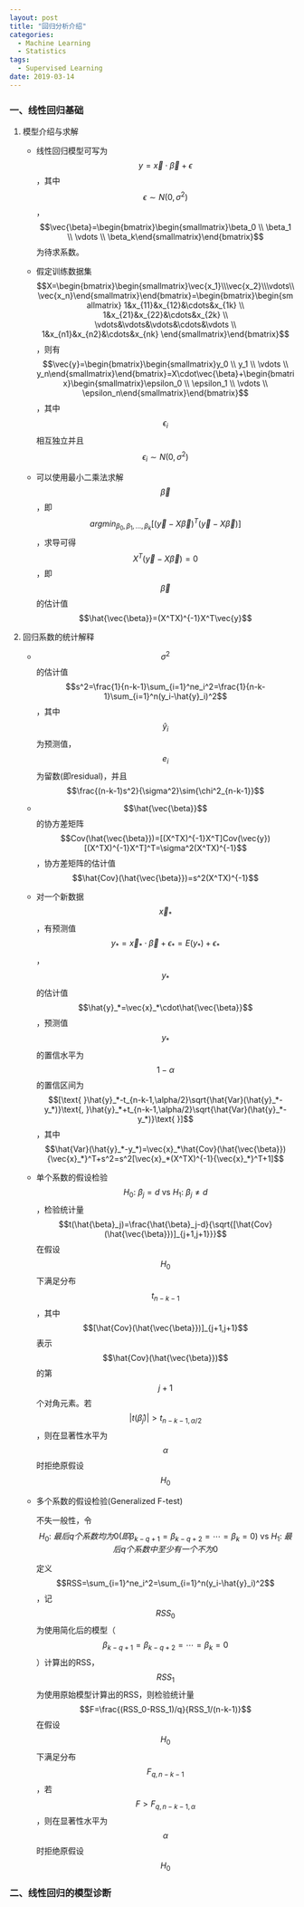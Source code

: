 ```yaml
---
layout: post
title: "回归分析介绍"
categories:
  - Machine Learning
  - Statistics
tags:
  - Supervised Learning
date: 2019-03-14
---
```


### 一、线性回归基础

1. 模型介绍与求解

   + 线性回归模型可写为$$y=\vec{x}\cdot\vec{\beta}+\epsilon$$，其中$$\epsilon\sim{N(0,\sigma^2)}$$，$$\vec{\beta}=\begin{bmatrix}\begin{smallmatrix}\beta_0 \\ \beta_1 \\ \vdots \\ \beta_k\end{smallmatrix}\end{bmatrix}$$为待求系数。

   + 假定训练数据集$$X=\begin{bmatrix}\begin{smallmatrix}\vec{x_1}\\\vec{x_2}\\\vdots\\\vec{x_n}\end{smallmatrix}\end{bmatrix}=\begin{bmatrix}\begin{smallmatrix} 1&x_{11}&x_{12}&\cdots&x_{1k} \\ 1&x_{21}&x_{22}&\cdots&x_{2k} \\ \vdots&\vdots&\vdots&\cdots&\vdots \\ 1&x_{n1}&x_{n2}&\cdots&x_{nk} \end{smallmatrix}\end{bmatrix}$$，则有$$\vec{y}=\begin{bmatrix}\begin{smallmatrix}y_0 \\ y_1 \\ \vdots \\ y_n\end{smallmatrix}\end{bmatrix}=X\cdot\vec{\beta}+\begin{bmatrix}\begin{smallmatrix}\epsilon_0 \\ \epsilon_1 \\ \vdots \\ \epsilon_n\end{smallmatrix}\end{bmatrix}$$，其中$$\epsilon_i$$相互独立并且$$\epsilon_i\sim{N(0,\sigma^2)}$$

   + 可以使用最小二乘法求解$$\vec{\beta}$$，即$$argmin_{\beta_0,\beta_1,...,\beta_k}[(\vec{y}-X\vec{\beta})^T(\vec{y}-X\vec{\beta})]$$，求导可得$$X^T(\vec{y}-X\vec{\beta})=0$$，即$$\vec{\beta}$$的估计值$$\hat{\vec{\beta}}=(X^TX)^{-1}X^T\vec{y}$$

2. 回归系数的统计解释

   + $$\sigma^2$$的估计值$$s^2=\frac{1}{n-k-1}\sum_{i=1}^ne_i^2=\frac{1}{n-k-1}\sum_{i=1}^n(y_i-\hat{y}_i)^2$$，其中$$\hat{y}_i$$为预测值，$$e_i$$为留数(即residual)，并且$$\frac{(n-k-1)s^2}{\sigma^2}\sim{\chi^2_{n-k-1}}$$

   + $$\hat{\vec{\beta}}$$的协方差矩阵$$Cov(\hat{\vec{\beta}})=[(X^TX)^{-1}X^T]Cov(\vec{y})[(X^TX)^{-1}X^T]^T=\sigma^2(X^TX)^{-1}$$，协方差矩阵的估计值$$\hat{Cov}(\hat{\vec{\beta}})=s^2(X^TX)^{-1}$$

   + 对一个新数据$$\vec{x}_*$$，有预测值$$y_*=\vec{x}_*\cdot\vec{\beta}+\epsilon_*=E(y_*)+\epsilon_*$$，$$y_*$$的估计值$$\hat{y}_*=\vec{x}_*\cdot\hat{\vec{\beta}}$$，预测值$$y_*$$的置信水平为$$1-\alpha$$的置信区间为$$[\text{    }\hat{y}_*-t_{n-k-1,\alpha/2}\sqrt{\hat{Var}(\hat{y}_*-y_*)}\text{,       }\hat{y}_*+t_{n-k-1,\alpha/2}\sqrt{\hat{Var}(\hat{y}_*-y_*)}\text{    }]$$，其中$$\hat{Var}(\hat{y}_*-y_*)=\vec{x}_*\hat{Cov}(\hat{\vec{\beta}}){\vec{x}_*}^T+s^2=s^2[\vec{x}_*(X^TX)^{-1}{\vec{x}_*}^T+1]$$

   + 单个系数的假设检验$$H_0\text{: }\beta_j=d\text{   vs   }H_1\text{: }\beta_j\neq{d}$$，检验统计量$$t(\hat{\beta}_j)=\frac{\hat{\beta}_j-d}{\sqrt{[\hat{Cov}(\hat{\vec{\beta}})]_{j+1,j+1}}}$$在假设$$H_0$$下满足分布$$t_{n-k-1}$$，其中$$[\hat{Cov}(\hat{\vec{\beta}})]_{j+1,j+1}$$表示$$\hat{Cov}(\hat{\vec{\beta}})$$的第$$j+1$$个对角元素。若$$\lvert{t(\hat{\beta}_j)\rvert>t_{n-k-1,\alpha/2}}$$，则在显著性水平为$$\alpha$$时拒绝原假设$$H_0$$

   + 多个系数的假设检验(Generalized F-test)

     不失一般性，令$$H_0\text{: }最后q个系数均为0(即\beta_{k-q+1}=\beta_{k-q+2}=\cdots=\beta_{k}=0)\text{  vs  }H_1\text{: }最后q个系数中至少有一个不为0$$

     定义$$RSS=\sum_{i=1}^ne_i^2=\sum_{i=1}^n(y_i-\hat{y}_i)^2$$，记$$RSS_0$$为使用简化后的模型（$$\beta_{k-q+1}=\beta_{k-q+2}=\cdots=\beta_{k}=0$$）计算出的RSS，$$RSS_1$$为使用原始模型计算出的RSS，则检验统计量$$F=\frac{(RSS_0-RSS_1)/q}{RSS_1/(n-k-1)}$$在假设$$H_0$$下满足分布$$F_{q,n-k-1}$$，若$$F>F_{q,n-k-1,\alpha}$$，则在显著性水平为$$\alpha$$时拒绝原假设$$H_0$$

### 二、线性回归的模型诊断
